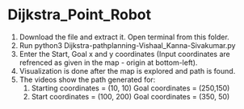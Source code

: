 # Dijkstra_Point_Robot
1. Download the file and extract it. Open terminal from this folder.
2. Run python3 Dijkstra-pathplanning-Vishaal_Kanna-Sivakumar.py
3. Enter the Start, Goal x and y coordinates (Input coordinates are refrenced as given in the map - origin at bottom-left).
4. Visualization is done after the map is explored and path is found.
5. The videos show the path generated for:
	1. Starting coordinates = (10, 10)
	   Goal coordinates = (250,150)
	2. Start coordinates = (100, 200)
	   Goal coordinates = (350, 50)
